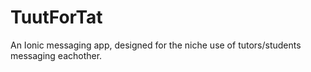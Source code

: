 # TuutForTat
An Ionic messaging app, designed for the niche use of tutors/students messaging eachother.
